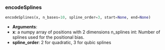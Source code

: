 ### encodeSplines


```python
encodeSplines(x, n_bases=10, spline_order=3, start=None, end=None)
```




- __Arguments__:
- __x__: a numpy array of positions with 2 dimensions
n_splines int: Number of splines used for the positional bias.
- __spline_order__: 2 for quadratic, 3 for qubic splines
